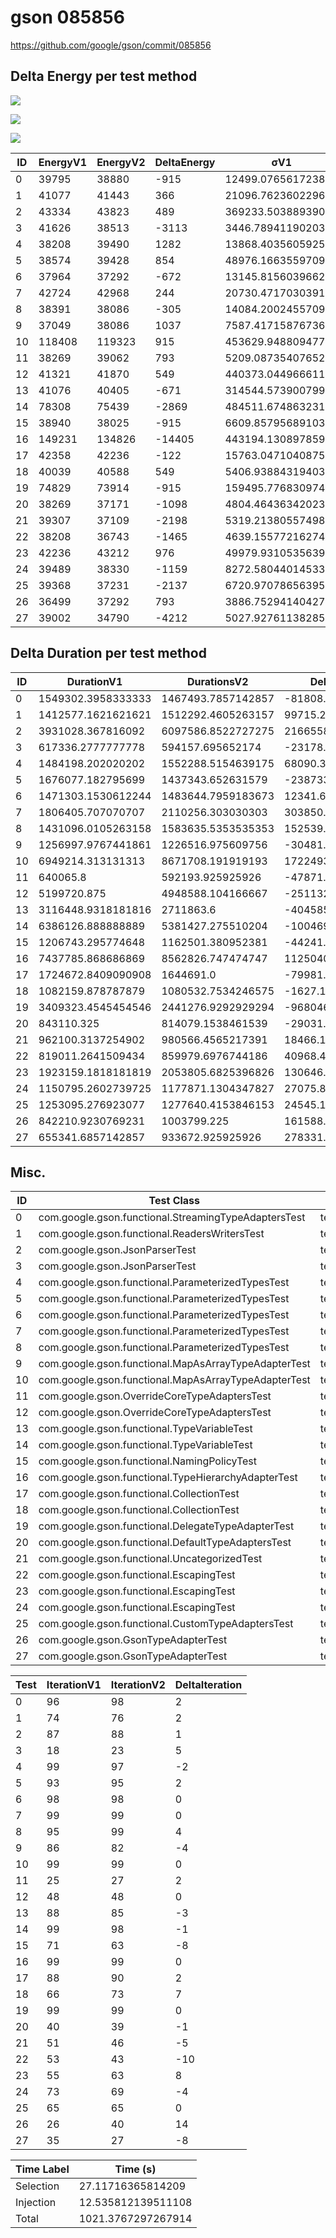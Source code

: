 # gson 085856


https://github.com/google/gson/commit/085856



## Delta Energy per test method

![](./gson_delta_energy_0_v.png)

![](./gson_delta_energy_1_v.png)

![](./gson_delta_energy_2_v.png)


| ID | EnergyV1 | EnergyV2 | DeltaEnergy | σV1 | σV2 |
| --- | --- | --- | --- | --- | --- |
| 0 | 39795 | 38880 | -915 | 12499.076561723803 | 8994.843334369423 |
| 1 | 41077 | 41443 | 366 | 21096.76236022966 | 22430.80267746491 |
| 2 | 43334 | 43823 | 489 | 369233.5038893902 | 506592.8909338245 |
| 3 | 41626 | 38513 | -3113 | 3446.7894119020384 | 3004.607132206071 |
| 4 | 38208 | 39490 | 1282 | 13868.40356059259 | 27125.37827812987 |
| 5 | 38574 | 39428 | 854 | 48976.16635597091 | 13689.450061818188 |
| 6 | 37964 | 37292 | -672 | 13145.815603966226 | 12458.95749243962 |
| 7 | 42724 | 42968 | 244 | 20730.471703039162 | 58493.89436000171 |
| 8 | 38391 | 38086 | -305 | 14084.200245570946 | 48019.55746419194 |
| 9 | 37049 | 38086 | 1037 | 7587.417158767362 | 7158.392286782652 |
| 10 | 118408 | 119323 | 915 | 453629.94880947744 | 551793.0380649078 |
| 11 | 38269 | 39062 | 793 | 5209.087354076528 | 4612.742610970368 |
| 12 | 41321 | 41870 | 549 | 440373.0449666112 | 442076.90217478503 |
| 13 | 41076 | 40405 | -671 | 314544.5739007994 | 299611.02293659723 |
| 14 | 78308 | 75439 | -2869 | 484511.6748632317 | 421676.3391762598 |
| 15 | 38940 | 38025 | -915 | 6609.857956891036 | 7392.130415933408 |
| 16 | 149231 | 134826 | -14405 | 443194.130897859 | 523595.22113302397 |
| 17 | 42358 | 42236 | -122 | 15763.047104087516 | 13958.2660000764 |
| 18 | 40039 | 40588 | 549 | 5406.93884319403 | 7489.529166061946 |
| 19 | 74829 | 73914 | -915 | 159495.77683097453 | 49929.238577595745 |
| 20 | 38269 | 37171 | -1098 | 4804.464363420235 | 4733.983174687555 |
| 21 | 39307 | 37109 | -2198 | 5319.21380557498 | 4614.488460171378 |
| 22 | 38208 | 36743 | -1465 | 4639.155772162742 | 4507.895011933559 |
| 23 | 42236 | 43212 | 976 | 49979.93105356397 | 57186.51657745507 |
| 24 | 39489 | 38330 | -1159 | 8272.580440145332 | 7296.772756899212 |
| 25 | 39368 | 37231 | -2137 | 6720.970786563958 | 10892.774081975022 |
| 26 | 36499 | 37292 | 793 | 3886.752941404276 | 32447.60101163103 |
| 27 | 39002 | 34790 | -4212 | 5027.927611382856 | 4312.085222135917 |

## Delta Duration per test method


| ID | DurationV1 | DurationsV2 | DeltaDuration |
| --- | --- | --- | --- |
| 0 | 1549302.3958333333 | 1467493.7857142857 | -81808.61011904757 |
| 1 | 1412577.1621621621 | 1512292.4605263157 | 99715.2983641536 |
| 2 | 3931028.367816092 | 6097586.8522727275 | 2166558.4844566355 |
| 3 | 617336.2777777778 | 594157.695652174 | -23178.582125603803 |
| 4 | 1484198.202020202 | 1552288.5154639175 | 68090.31344371545 |
| 5 | 1676077.182795699 | 1437343.652631579 | -238733.53016412002 |
| 6 | 1471303.1530612244 | 1483644.7959183673 | 12341.642857142957 |
| 7 | 1806405.707070707 | 2110256.303030303 | 303850.5959595961 |
| 8 | 1431096.0105263158 | 1583635.5353535353 | 152539.52482721955 |
| 9 | 1256997.9767441861 | 1226516.975609756 | -30481.00113443006 |
| 10 | 6949214.313131313 | 8671708.191919193 | 1722493.8787878798 |
| 11 | 640065.8 | 592193.925925926 | -47871.87407407409 |
| 12 | 5199720.875 | 4948588.104166667 | -251132.77083333302 |
| 13 | 3116448.9318181816 | 2711863.6 | -404585.33181818156 |
| 14 | 6386126.888888889 | 5381427.275510204 | -1004699.613378685 |
| 15 | 1206743.295774648 | 1162501.380952381 | -44241.9148222669 |
| 16 | 7437785.868686869 | 8562826.747474747 | 1125040.878787878 |
| 17 | 1724672.8409090908 | 1644691.0 | -79981.84090909082 |
| 18 | 1082159.878787879 | 1080532.7534246575 | -1627.125363221392 |
| 19 | 3409323.4545454546 | 2441276.9292929294 | -968046.5252525252 |
| 20 | 843110.325 | 814079.1538461539 | -29031.17115384608 |
| 21 | 962100.3137254902 | 980566.4565217391 | 18466.142796248896 |
| 22 | 819011.2641509434 | 859979.6976744186 | 40968.43352347519 |
| 23 | 1923159.1818181819 | 2053805.6825396826 | 130646.50072150072 |
| 24 | 1150795.2602739725 | 1177871.1304347827 | 27075.870160810184 |
| 25 | 1253095.276923077 | 1277640.4153846153 | 24545.138461538358 |
| 26 | 842210.9230769231 | 1003799.225 | 161588.30192307686 |
| 27 | 655341.6857142857 | 933672.925925926 | 278331.24021164025 |

## Misc.

| ID | Test Class | Test Method |
| --- | --- | --- |
| 0 | com.google.gson.functional.StreamingTypeAdaptersTest | testNullSafe |
| 1 | com.google.gson.functional.ReadersWritersTest | testReadWriteTwoObjects |
| 2 | com.google.gson.JsonParserTest | testReadWriteTwoObjects |
| 3 | com.google.gson.JsonParserTest | testParseMixedArray |
| 4 | com.google.gson.functional.ParameterizedTypesTest | testVariableTypeArrayDeserialization |
| 5 | com.google.gson.functional.ParameterizedTypesTest | testVariableTypeDeserialization |
| 6 | com.google.gson.functional.ParameterizedTypesTest | testParameterizedTypeGenericArraysDeserialization |
| 7 | com.google.gson.functional.ParameterizedTypesTest | testVariableTypeFieldsAndGenericArraysDeserialization |
| 8 | com.google.gson.functional.ParameterizedTypesTest | testParameterizedTypeWithVariableTypeDeserialization |
| 9 | com.google.gson.functional.MapAsArrayTypeAdapterTest | testMultipleEnableComplexKeyRegistrationHasNoEffect |
| 10 | com.google.gson.functional.MapAsArrayTypeAdapterTest | testSerializeComplexMapWithTypeAdapter |
| 11 | com.google.gson.OverrideCoreTypeAdaptersTest | testOverridePrimitiveBooleanAdapter |
| 12 | com.google.gson.OverrideCoreTypeAdaptersTest | testOverrideWrapperBooleanAdapter |
| 13 | com.google.gson.functional.TypeVariableTest | testAdvancedTypeVariables |
| 14 | com.google.gson.functional.TypeVariableTest | testTypeVariablesViaTypeParameter |
| 15 | com.google.gson.functional.NamingPolicyTest | testComplexFieldNameStrategy |
| 16 | com.google.gson.functional.TypeHierarchyAdapterTest | testTypeHierarchy |
| 17 | com.google.gson.functional.CollectionTest | testWildcardCollectionField |
| 18 | com.google.gson.functional.CollectionTest | testFieldIsArrayList |
| 19 | com.google.gson.functional.DelegateTypeAdapterTest | testDelegateInvoked |
| 20 | com.google.gson.functional.DefaultTypeAdaptersTest | testBitSetDeserialization |
| 21 | com.google.gson.functional.UncategorizedTest | testGsonInstanceReusableForSerializationAndDeserialization |
| 22 | com.google.gson.functional.EscapingTest | testGsonDoubleDeserialization |
| 23 | com.google.gson.functional.EscapingTest | testEscapingObjectFields |
| 24 | com.google.gson.functional.EscapingTest | testGsonAcceptsEscapedAndNonEscapedJsonDeserialization |
| 25 | com.google.gson.functional.CustomTypeAdaptersTest | testRegisterHierarchyAdapterForDate |
| 26 | com.google.gson.GsonTypeAdapterTest | testTypeAdapterThrowsException |
| 27 | com.google.gson.GsonTypeAdapterTest | testTypeAdapterProperlyConvertsTypes |




| Test | IterationV1 | IterationV2 | DeltaIteration |
| --- | --- | --- | --- |
| 0 | 96 | 98 | 2 |
| 1 | 74 | 76 | 2 |
| 2 | 87 | 88 | 1 |
| 3 | 18 | 23 | 5 |
| 4 | 99 | 97 | -2 |
| 5 | 93 | 95 | 2 |
| 6 | 98 | 98 | 0 |
| 7 | 99 | 99 | 0 |
| 8 | 95 | 99 | 4 |
| 9 | 86 | 82 | -4 |
| 10 | 99 | 99 | 0 |
| 11 | 25 | 27 | 2 |
| 12 | 48 | 48 | 0 |
| 13 | 88 | 85 | -3 |
| 14 | 99 | 98 | -1 |
| 15 | 71 | 63 | -8 |
| 16 | 99 | 99 | 0 |
| 17 | 88 | 90 | 2 |
| 18 | 66 | 73 | 7 |
| 19 | 99 | 99 | 0 |
| 20 | 40 | 39 | -1 |
| 21 | 51 | 46 | -5 |
| 22 | 53 | 43 | -10 |
| 23 | 55 | 63 | 8 |
| 24 | 73 | 69 | -4 |
| 25 | 65 | 65 | 0 |
| 26 | 26 | 40 | 14 |
| 27 | 35 | 27 | -8 |



| Time Label | Time (s) |
| --- | --- |
| Selection | 27.11716365814209 |
| Injection | 12.535812139511108 |
| Total | 1021.3767297267914 |


